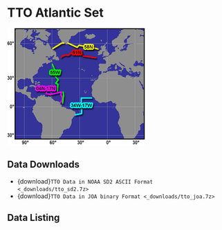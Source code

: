 # TTO Atlantic Set

![TTO Atlantic Section Map](_static/atl_tto.webp)

## Data Downloads

* {download}`TTO Data in NOAA SD2 ASCII Format <_downloads/tto_sd2.7z>`
* {download}`TTO Data in JOA binary Format <_downloads/tto_joa.7z>`

## Data Listing

```{include} _includes/_tto
```